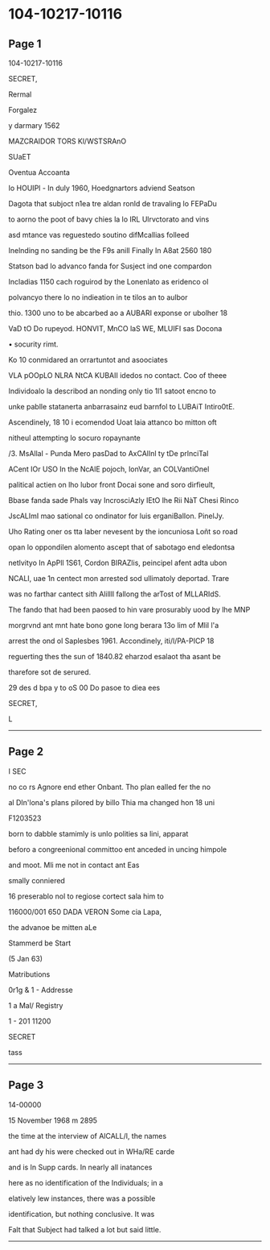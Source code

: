 # 104-10217-10116

## Page 1

104-10217-10116

SECRET,

Rermal

Forgalez

y darmary 1562

MAZCRAIDOR TORS Kl/WSTSRAnO

SUaET

Oventua Accoanta

Io HOUIPl - In duly 1960, Hoedgnartors adviend Seatson

Dagota that subjoct n1ea tre aldan ronld de travaling lo FEPaDu

to aorno the poot of bavy chies la lo IRL Ulrvctorato and vins

asd mtance vas reguestedo soutino difMcallias folleed

Inelnding no sanding be the F9s anill Finally In A8at 2560 180

Statson bad lo advanco fanda for Susject ind one compardon

Incladias 1150 cach roguirod by the Lonenlato as eridenco ol

polvancyo there lo no indieation in te tilos an to aulbor

thio. 1300 uno to be abcarbed ao a AUBARI exponse or ubolher 18

VaD tO Do rupeyod. HONVIT, MnCO laS WE, MLUIFI sas Docona

• socurity rimt.

Ko 10 conmidared an orrartuntot and asoociates

VLA pOOpLO NLRA NtCA KUBAII idedos no contact. Coo of theee

Individoalo la describod an nonding only tio 1l1 satoot encno to

unke pablle statanerta anbarrasainz eud barnfol to LUBAiT Intiro0tE.

Ascendinely, 18 10 i ecomendod Uoat laia attanco bo mitton oft

nitheul attempting lo socuro ropaynante

/3. MsAllal - Punda Mero pasDad to AxCAlInl ty tDe prlnciTal

ACent IOr USO In the NcAlE pojoch, lonVar, an COLVantiOnel

palitical actien on lho lubor front Docai sone and soro dirfieult,

Bbase fanda sade Phals vay IncrosciAzly IEtO lhe Rii NàT Chesi Rinco

JscALImI mao sational co ondinator for luis erganiBalIon. PinelJy.

Uho Rating oner os tta laber nevesent by the ioncuniosa Loñt so road

opan lo oppondilen alomento ascept that of sabotago end eledontsa

netlvityo In ApPll 1S61, Cordon BIRAZlis, peincipel afent adta ubon

NCALI, uae 1n centect mon arrested sod ullimatoly deportad. Trare

was no farthar cantect sith Alillll fallong the arTost of MLLARIdS.

The fando that had been paosed to hin vare prosurably uood by lhe MNP

morgrvnd ant mnt hate bono gone long berara 13o lim of Mlil l'a

arrest the ond ol Saplesbes 1961. Accondinely, iti/l/PA-PICP 18

reguerting thes the sun of 1840.82 eharzod esalaot tha asant be

tharefore sot de serured.

29 des d bpa y to oS 00 Do pasoe to diea ees

SECRET,

L

---

## Page 2

I SEC

no co rs Agnore end ether Onbant. Tho plan ealled fer the no

al DIn'lona's plans pilored by billo Thia ma changed hon 18 uni

F1203523

born to dabble stamimly is unlo polities sa lini, apparat

beforo a congreenional committoo ent anceded in uncing himpole

and moot. Mli me not in contact ant Eas

smally conniered

16 preserablo nol to regiose cortect sala him to

116000/001 650 DADA VERON Some cia Lapa,

the advanoe be mitten aLe

Stammerd be Start

(5 Jan 63)

Matributions

0r1g & 1 - Addresse

1 a Mal/ Registry

1 - 201 11200

SECRET

tass

---

## Page 3

14-00000

15 November 1968 m 2895

the time at the interview of AlCALL/l, the names

ant had dy his were checked out in WHa/RE carde

and is In Supp cards. In nearly all inatances

here as no identification of the Individuals; in a

elatively lew instances, there was a possible

identification, but nothing conclusive. It was

Falt that Subject had talked a lot but said little.

---

